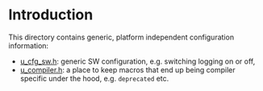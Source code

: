 # Introduction
This directory contains generic, platform independent configuration information:

- [u_cfg_sw.h](u_cfg_sw.h): generic SW configuration, e.g. switching logging on or off,
- [u_compiler.h](u_compiler.h): a place to keep macros that end up being compiler specific under the hood, e.g. `deprecated` etc.
